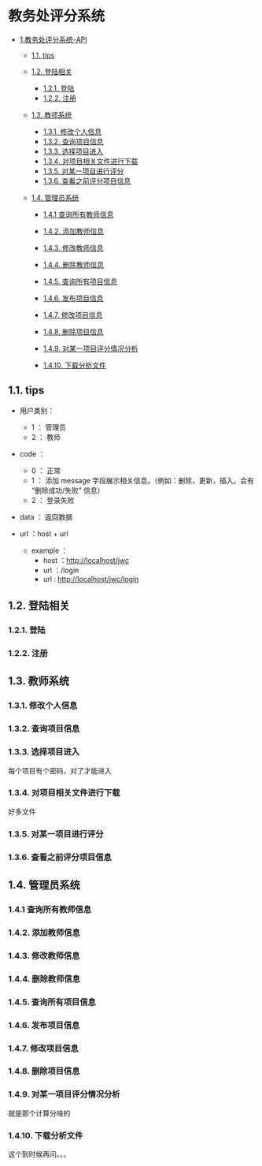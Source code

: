 ﻿# 教务处评分系统

- [1.教务处评分系统-API](#1-教务处评分系统-API)

  - [1.1. tips](#11-tips)
  - [1.2. 登陆相关](#12-登录相关)
    - [1.2.1. 登陆](#121-登陆)
    - [1.2.2. 注册](#122-注册)
  - [1.3. 教师系统](#13-教师系统)
    - [1.3.1. 修改个人信息](#131-修改个人信息)
    - [1.3.2. 查询项目信息](#132-项目信息)
    - [1.3.3. 选择项目进入](#133-选择项目进入)
    - [1.3.4. 对项目相关文件进行下载](#134-对项目相关文件进行下载)
    - [1.3.5. 对某一项目进行评分](#135-对某一项目打分)
    - [1.3.6. 查看之前评分项目信息](#136-查看之前评分项目信息)

  - [1.4. 管理员系统](#14-管理员系统)

    - [1.4.1 查询所有教师信息](#141-查询所有教师系统)
    - [1.4.2. 添加教师信息](#142-添加教师信息)
    - [1.4.3. 修改教师信息](#143-修改教师信息)
    - [1.4.4. 删除教师信息](#144-修改教师信息)
    - [1.4.5. 查询所有项目信息](#145-查询所有项目信息)
    - [1.4.6. 发布项目信息](#145-发布项目信息)
    - [1.4.7. 修改项目信息](#146-修改项目信息)
    - [1.4.8. 删除项目信息](#147-删除项目信息)

    - [1.4.9. 对某一项目评分情况分析](#148-对某一项目评分情况分析)
    - [1.4.10. 下载分析文件](#149-下载分析文件)



## 1.1. tips

- 用户类别：
  - 1 ： 管理员
  - 2 ： 教师
- code ：
  - 0 ： 正常
  - 1 ： 添加 message 字段展示相关信息。（例如：删除，更新，插入。会有 “删除成功/失败” 信息）
  - 2 ： 登录失败

- data ： 返回数据
- url ：host + url
  - example ：
    - host ：<http://localhost/jwc>
    - url ：/login
    - url : <http://localhost/jwc/login>



## 1.2. 登陆相关

### 1.2.1. 登陆

### 1.2.2. 注册

## 1.3. 教师系统

### 1.3.1. 修改个人信息

### 1.3.2. 查询项目信息

### 1.3.3. 选择项目进入

每个项目有个密码，对了才能进入

### 1.3.4. 对项目相关文件进行下载

好多文件

### 1.3.5. 对某一项目进行评分

### 1.3.6. 查看之前评分项目信息

## 1.4. 管理员系统

### 1.4.1 查询所有教师信息

### 1.4.2. 添加教师信息

### 1.4.3. 修改教师信息

### 1.4.4. 删除教师信息

### 1.4.5. 查询所有项目信息

### 1.4.6. 发布项目信息

### 1.4.7. 修改项目信息

### 1.4.8. 删除项目信息

### 1.4.9. 对某一项目评分情况分析

就是那个计算分啥的

### 1.4.10. 下载分析文件

这个到时候再问。。。